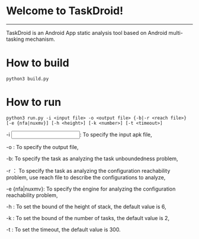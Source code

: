 # Welcome to TaskDroid!
---
TaskDroid is an Android App static analysis tool based on Android multi-tasking mechanism.

<!-- The semantics of Android multi-tasking mechanism is in [Understanding Android Mutitasking Mechanism](https://github.com/Jinlong-He/TaskDroid/blob/master/semantics.md). -->
<!-- --- -->
# How to build
```
python3 build.py
```
# How to run
```
python3 run.py -i <input file> -o <output file> {-b|-r <reach file>} [-e {nfa|nuxmv}] [-h <height>] [-k <number>] [-t <timeout>]
```
-i <input file>: To specify the input apk file,

-o <output file>: To specify the output file,

-b: To specify the task as analyzing the task unboundedness problem,

-r <reach file>： To specify the task as analyzing the configuration reachability problem, use reach file to describe the configurations to analyze,

-e {nfa|nuxmv}: To specify the engine for analyzing the configuration reachability problem,

-h <height>: To set the bound of the height of stack, the default value is 6,

-k <number>: To set the bound of the number of tasks, the default value is 2,

-t <timeout>: To set the timeout, the default value is 300.


